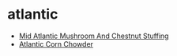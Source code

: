 # atlantic

 * [Mid Atlantic Mushroom And Chestnut Stuffing](../../index/m/mid-atlantic-mushroom-and-chestnut-stuffing-810.json)
 * [Atlantic Corn Chowder](../../index/a/atlantic-corn-chowder.json)
